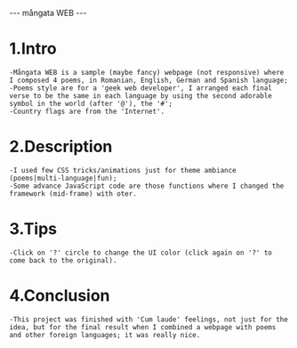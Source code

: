 --- mångata WEB ---

# 1.Intro #

    -Mångata WEB is a sample (maybe fancy) webpage (not responsive) where I composed 4 poems, in Romanian, English, German and Spanish language;
    -Poems style are for a 'geek web developer', I arranged each final verse to be the same in each language by using the second adorable symbol in the world (after '@'), the '#';
    -Country flags are from the 'Internet'.
    
# 2.Description #

    -I used few CSS tricks/animations just for theme ambiance (poems|multi-language|fun);
    -Some advance JavaScript code are those functions where I changed the framework (mid-frame) with oter.

# 3.Tips

    -Click on '?' circle to change the UI color (click again on '?' to come back to the original).

# 4.Conclusion #

    -This project was finished with 'Cum laude' feelings, not just for the idea, but for the final result when I combined a webpage with poems and other foreign languages; it was really nice.